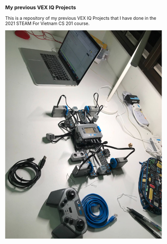 ### My previous VEX IQ Projects
This is a repository of my previous VEX IQ Projects that I have done in the 2021 STEAM For Vietnam CS 201 course.

![IQ Test Bed](./images/IQ_Test_Bed.png)